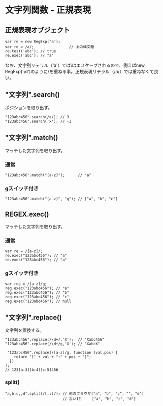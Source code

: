 ﻿# 文字列関数 - 正規表現

## 正規表現オブジェクト

```clike
var re = new RegExp('a');
var re = /a/;                // 上の構文糖 
re.test('abc'); // true
re.exec('abc'); // "a"
```

なお、文字列リテラル（'a'）では\はエスケープされるので、例えばnew RegExp('\\d')のように\を重ねる事。正規表現リテラル（/a/）では重ねなくて良い。

## "文字列".search()
ポジションを取り出す。

```clike
"123abc456".search(/a/); // 3
"123abc456".search('x'); // -1
```

## "文字列".match()
マッチした文字列を取り出す。
### 通常

```clike
"123abc456".match("[a-z]");      // "a"
```

### gスイッチ付き

```clike
"123abc456".match("[a-z]", "g"); // ["a", "b", "c"]
```

## REGEX.exec()
マッチした文字列を取り出す。
### 通常

```clike
var re = /[a-z]/;
re.exec("123abc456"); // "a"
re.exec("123abc456"); // "a"
```

### gスイッチ付き

```clike
var reg = /[a-z]/g;
reg.exec("123abc456"); // "a"
reg.exec("123abc456"); // "b"
reg.exec("123abc456"); // "c"
reg.exec("123abc456"); // null
```

## "文字列".replace()
文字列を置換する。

```clike
"123abc456".replace(/\d+/,'X');  // "Xabc456"
"123abc456".replace(/\d+/g,'X'); // "XabcX" 

 "123abc456".replace(/[a-z]/g, function (val,pos) {
    return "[" + val + ":" + pos + "]";
  })
);
// 123[a:3][b:4][c:5]456
```

### split()

```clike
"a,b:c,,d".split(/[,:]/); // 他のブラウザ["a", "b", "c", "", "d"]
                          // 古いIE     ["a", "b", "c", "d"]
```
